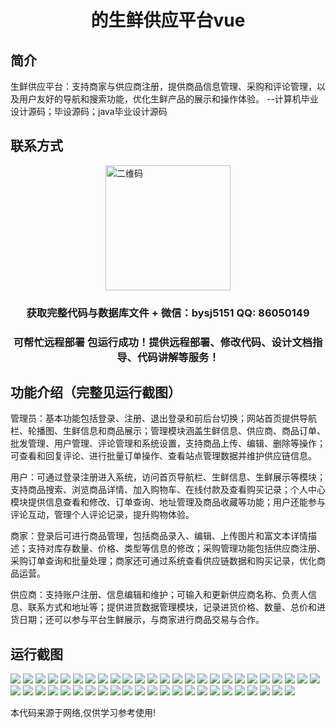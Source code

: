 <p><h1 align="center">的生鲜供应平台vue</h1></p>

## 简介
生鲜供应平台：支持商家与供应商注册，提供商品信息管理、采购和评论管理，以及用户友好的导航和搜索功能，优化生鲜产品的展示和操作体验。    --计算机毕业设计源码；毕设源码；java毕业设计源码


## 联系方式
<img src="https://bs-1329754181.cos.ap-shanghai.myqcloud.com/wx.jpg" alt="二维码" style="display: block; margin: 0 auto;" width="200px">
<p><h3 align="center">获取完整代码与数据库文件 + 微信：bysj5151 QQ: 86050149</h3></p>
<p><h3 align="center">可帮忙远程部署 包运行成功！提供远程部署、修改代码、设计文档指导、代码讲解等服务！</h3></p>

## 功能介绍（完整见运行截图）
管理员：基本功能包括登录、注册、退出登录和前后台切换；网站首页提供导航栏、轮播图、生鲜信息和商品展示；管理模块涵盖生鲜信息、供应商、商品订单、批发管理、用户管理、评论管理和系统设置，支持商品上传、编辑、删除等操作；可查看和回复评论、进行批量订单操作、查看站点管理数据并维护供应链信息。

用户：可通过登录注册进入系统，访问首页导航栏、生鲜信息、生鲜展示等模块；支持商品搜索、浏览商品详情、加入购物车、在线付款及查看购买记录；个人中心模块提供信息查看和修改、订单查询、地址管理及商品收藏等功能；用户还能参与评论互动，管理个人评论记录，提升购物体验。

商家：登录后可进行商品管理，包括商品录入、编辑、上传图片和富文本详情描述；支持对库存数量、价格、类型等信息的修改；采购管理功能包括供应商注册、采购订单查询和批量处理；商家还可通过系统查看供应链数据和购买记录，优化商品运营。

供应商：支持账户注册、信息编辑和维护；可输入和更新供应商名称、负责人信息、联系方式和地址等；提供进货数据管理模块，记录进货价格、数量、总价和进货日期；还可以参与平台生鲜展示，与商家进行商品交易与合作。


## 运行截图
![](https://bs-1329754181.cos.ap-shanghai.myqcloud.com/ssm/FreshSupplyPlatform/img/001.jpg)
![](https://bs-1329754181.cos.ap-shanghai.myqcloud.com/ssm/FreshSupplyPlatform/img/002.jpg)
![](https://bs-1329754181.cos.ap-shanghai.myqcloud.com/ssm/FreshSupplyPlatform/img/003.jpg)
![](https://bs-1329754181.cos.ap-shanghai.myqcloud.com/ssm/FreshSupplyPlatform/img/004.jpg)
![](https://bs-1329754181.cos.ap-shanghai.myqcloud.com/ssm/FreshSupplyPlatform/img/005.jpg)
![](https://bs-1329754181.cos.ap-shanghai.myqcloud.com/ssm/FreshSupplyPlatform/img/006.jpg)
![](https://bs-1329754181.cos.ap-shanghai.myqcloud.com/ssm/FreshSupplyPlatform/img/007.jpg)
![](https://bs-1329754181.cos.ap-shanghai.myqcloud.com/ssm/FreshSupplyPlatform/img/008.jpg)
![](https://bs-1329754181.cos.ap-shanghai.myqcloud.com/ssm/FreshSupplyPlatform/img/009.jpg)
![](https://bs-1329754181.cos.ap-shanghai.myqcloud.com/ssm/FreshSupplyPlatform/img/010.jpg)
![](https://bs-1329754181.cos.ap-shanghai.myqcloud.com/ssm/FreshSupplyPlatform/img/011.jpg)
![](https://bs-1329754181.cos.ap-shanghai.myqcloud.com/ssm/FreshSupplyPlatform/img/012.jpg)
![](https://bs-1329754181.cos.ap-shanghai.myqcloud.com/ssm/FreshSupplyPlatform/img/013.jpg)
![](https://bs-1329754181.cos.ap-shanghai.myqcloud.com/ssm/FreshSupplyPlatform/img/014.jpg)
![](https://bs-1329754181.cos.ap-shanghai.myqcloud.com/ssm/FreshSupplyPlatform/img/015.jpg)
![](https://bs-1329754181.cos.ap-shanghai.myqcloud.com/ssm/FreshSupplyPlatform/img/016.jpg)
![](https://bs-1329754181.cos.ap-shanghai.myqcloud.com/ssm/FreshSupplyPlatform/img/017.jpg)
![](https://bs-1329754181.cos.ap-shanghai.myqcloud.com/ssm/FreshSupplyPlatform/img/018.jpg)
![](https://bs-1329754181.cos.ap-shanghai.myqcloud.com/ssm/FreshSupplyPlatform/img/019.jpg)
![](https://bs-1329754181.cos.ap-shanghai.myqcloud.com/ssm/FreshSupplyPlatform/img/020.jpg)
![](https://bs-1329754181.cos.ap-shanghai.myqcloud.com/ssm/FreshSupplyPlatform/img/021.jpg)
![](https://bs-1329754181.cos.ap-shanghai.myqcloud.com/ssm/FreshSupplyPlatform/img/022.jpg)
![](https://bs-1329754181.cos.ap-shanghai.myqcloud.com/ssm/FreshSupplyPlatform/img/023.jpg)
![](https://bs-1329754181.cos.ap-shanghai.myqcloud.com/ssm/FreshSupplyPlatform/img/024.jpg)
![](https://bs-1329754181.cos.ap-shanghai.myqcloud.com/ssm/FreshSupplyPlatform/img/025.jpg)
![](https://bs-1329754181.cos.ap-shanghai.myqcloud.com/ssm/FreshSupplyPlatform/img/026.jpg)
![](https://bs-1329754181.cos.ap-shanghai.myqcloud.com/ssm/FreshSupplyPlatform/img/027.jpg)
![](https://bs-1329754181.cos.ap-shanghai.myqcloud.com/ssm/FreshSupplyPlatform/img/028.jpg)
![](https://bs-1329754181.cos.ap-shanghai.myqcloud.com/ssm/FreshSupplyPlatform/img/029.jpg)
![](https://bs-1329754181.cos.ap-shanghai.myqcloud.com/ssm/FreshSupplyPlatform/img/030.jpg)
![](https://bs-1329754181.cos.ap-shanghai.myqcloud.com/ssm/FreshSupplyPlatform/img/031.jpg)
![](https://bs-1329754181.cos.ap-shanghai.myqcloud.com/ssm/FreshSupplyPlatform/img/032.jpg)
![](https://bs-1329754181.cos.ap-shanghai.myqcloud.com/ssm/FreshSupplyPlatform/img/033.jpg)
![](https://bs-1329754181.cos.ap-shanghai.myqcloud.com/ssm/FreshSupplyPlatform/img/034.jpg)
![](https://bs-1329754181.cos.ap-shanghai.myqcloud.com/ssm/FreshSupplyPlatform/img/035.jpg)
![](https://bs-1329754181.cos.ap-shanghai.myqcloud.com/ssm/FreshSupplyPlatform/img/036.jpg)
![](https://bs-1329754181.cos.ap-shanghai.myqcloud.com/ssm/FreshSupplyPlatform/img/037.jpg)
![](https://bs-1329754181.cos.ap-shanghai.myqcloud.com/ssm/FreshSupplyPlatform/img/038.jpg)
![](https://bs-1329754181.cos.ap-shanghai.myqcloud.com/ssm/FreshSupplyPlatform/img/039.jpg)
![](https://bs-1329754181.cos.ap-shanghai.myqcloud.com/ssm/FreshSupplyPlatform/img/040.jpg)
![](https://bs-1329754181.cos.ap-shanghai.myqcloud.com/ssm/FreshSupplyPlatform/img/041.jpg)
![](https://bs-1329754181.cos.ap-shanghai.myqcloud.com/ssm/FreshSupplyPlatform/img/042.jpg)
![](https://bs-1329754181.cos.ap-shanghai.myqcloud.com/ssm/FreshSupplyPlatform/img/043.jpg)
![](https://bs-1329754181.cos.ap-shanghai.myqcloud.com/ssm/FreshSupplyPlatform/img/044.jpg)
![](https://bs-1329754181.cos.ap-shanghai.myqcloud.com/ssm/FreshSupplyPlatform/img/045.jpg)
![](https://bs-1329754181.cos.ap-shanghai.myqcloud.com/ssm/FreshSupplyPlatform/img/046.jpg)
![](https://bs-1329754181.cos.ap-shanghai.myqcloud.com/ssm/FreshSupplyPlatform/img/047.jpg)
![](https://bs-1329754181.cos.ap-shanghai.myqcloud.com/ssm/FreshSupplyPlatform/img/048.jpg)

<p>本代码来源于网络,仅供学习参考使用!</p>
